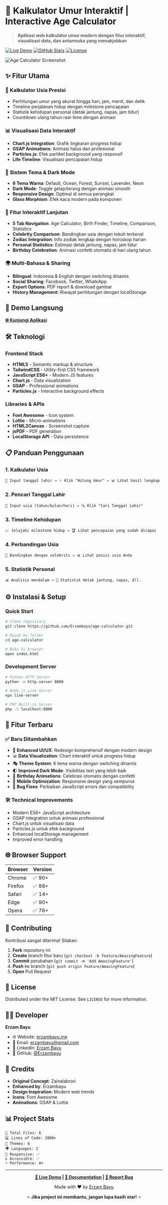 # 🎂 Kalkulator Umur Interaktif | Interactive Age Calculator

> **Aplikasi web kalkulator umur modern dengan fitur interaktif, visualisasi data, dan antarmuka yang menakjubkan**

[![Live Demo](https://img.shields.io/badge/🌐_Live_Demo-Visit_Site-blue)](https://erzambayu.me/age-calculator/)
[![GitHub Stars](https://img.shields.io/github/stars/Erzambayu/age-calculator?style=social)](https://github.com/Erzambayu/age-calculator)
[![License](https://img.shields.io/badge/License-MIT-green.svg)](LICENSE)

![Age Calculator Screenshot](Screenshot%202025-04-21%20100043.png)

## ✨ Fitur Utama

### 🧮 **Kalkulator Usia Presisi**
- Perhitungan umur yang akurat hingga hari, jam, menit, dan detik
- Timeline perjalanan hidup dengan milestone pencapaian
- Statistik kehidupan personal (detak jantung, napas, jam tidur)
- Countdown ulang tahun real-time dengan animasi

### 📊 **Visualisasi Data Interaktif**
- **Chart.js Integration**: Grafik lingkaran progress hidup
- **GSAP Animations**: Animasi halus dan profesional  
- **Particles.js**: Efek partikel background yang responsif
- **Life Timeline**: Visualisasi pencapaian hidup

### 🎨 **Sistem Tema & Dark Mode**
- **6 Tema Warna**: Default, Ocean, Forest, Sunset, Lavender, Neon
- **Dark Mode**: Toggle gelap/terang dengan animasi smooth
- **Responsive Design**: Optimal di semua perangkat
- **Glass Morphism**: Efek kaca modern pada komponen

### 🌟 **Fitur Interaktif Lanjutan**
- **5 Tab Navigation**: Age Calculator, Birth Finder, Timeline, Comparison, Statistics
- **Celebrity Comparison**: Bandingkan usia dengan tokoh terkenal
- **Zodiac Integration**: Info zodiak lengkap dengan horoskop harian
- **Personal Statistics**: Estimasi detak jantung, napas, jam tidur
- **Birthday Celebration**: Animasi confetti otomatis di hari ulang tahun

### 🌍 **Multi-Bahasa & Sharing**
- **Bilingual**: Indonesia & English dengan switching dinamis
- **Social Sharing**: Facebook, Twitter, WhatsApp
- **Export Options**: PDF report & download gambar
- **History Management**: Riwayat perhitungan dengan localStorage

## 🚀 Demo Langsung

**[🌐 Kunjungi Aplikasi](https://erzambayu.me/age-calculator/)**

## 🛠️ Teknologi

### Frontend Stack
- **HTML5** - Semantic markup & structure
- **TailwindCSS** - Utility-first CSS framework
- **JavaScript ES6+** - Modern JS features
- **Chart.js** - Data visualization
- **GSAP** - Professional animations
- **Particles.js** - Interactive background effects

### Libraries & APIs
- **Font Awesome** - Icon system
- **Lottie** - Micro-animations
- **HTML2Canvas** - Screenshot capture
- **jsPDF** - PDF generation
- **LocalStorage API** - Data persistence

## 📋 Panduan Penggunaan

### 1. **Kalkulator Usia**
```
📅 Input tanggal lahir → ✨ Klik "Hitung Umur" → 📊 Lihat hasil lengkap
```

### 2. **Pencari Tanggal Lahir**
```
📝 Input usia (tahun/bulan/hari) → 🔍 Klik "Cari Tanggal Lahir"
```

### 3. **Timeline Kehidupan**
```
📈 Jelajahi milestone hidup → 🏆 Lihat pencapaian yang sudah dicapai
```

### 4. **Perbandingan Usia**
```
👥 Bandingkan dengan selebriti → 📊 Lihat posisi usia Anda
```

### 5. **Statistik Personal**
```
📊 Analisis mendalam → 💓 Statistik detak jantung, napas, dll.
```

## ⚙️ Instalasi & Setup

### Quick Start
```bash
# Clone repository
git clone https://github.com/Erzambayu/age-calculator.git

# Masuk ke folder
cd age-calculator

# Buka di browser
open index.html
```

### Development Server
```bash
# Python HTTP Server
python -m http.server 8000

# Node.js Live Server
npx live-server

# PHP Built-in Server  
php -S localhost:8000
```

## 🎯 Fitur Terbaru

### ✅ **Baru Ditambahkan**
- 🎨 **Enhanced UI/UX**: Redesign komprehensif dengan modern design
- 📊 **Data Visualization**: Chart interaktif untuk progress hidup
- 🎭 **Theme System**: 6 tema warna dengan switching dinamis
- 🌓 **Improved Dark Mode**: Visibilitas text yang lebih baik
- 🎉 **Birthday Animations**: Celebrasi otomatis dengan confetti
- 📱 **Mobile Optimization**: Responsive design yang sempurna
- 🔧 **Bug Fixes**: Perbaikan JavaScript errors dan compatibility

### 🛠️ **Technical Improvements**
- Modern ES6+ JavaScript architecture
- GSAP integration untuk animasi professional
- Chart.js untuk visualisasi data
- Particles.js untuk efek background
- Enhanced localStorage management
- Improved error handling

## 🌐 Browser Support

| Browser | Version |
|---------|---------|
| Chrome  | ✅ 90+  |
| Firefox | ✅ 88+  |
| Safari  | ✅ 14+  |
| Edge    | ✅ 90+  |
| Opera   | ✅ 76+  |

## 🤝 Contributing

Kontribusi sangat diterima! Silakan:

1. **Fork** repository ini
2. **Create** branch fitur baru (`git checkout -b feature/AmazingFeature`)
3. **Commit** perubahan (`git commit -m 'Add AmazingFeature'`)
4. **Push** ke branch (`git push origin feature/AmazingFeature`)
5. **Open** Pull Request

## 📄 License

Distributed under the MIT License. See `LICENSE` for more information.

## 👨‍💻 Developer

**Erzam Bayu**
- 🌐 Website: [erzambayu.me](https://erzambayu.me)
- 📧 Email: erzambayu@gmail.com
- 💼 LinkedIn: [Erzam Bayu](https://linkedin.com/in/erzambayu)
- 🐙 GitHub: [@Erzambayu](https://github.com/Erzambayu)

## 🙏 Credits

- **Original Concept**: Zainalabrori
- **Enhanced by**: Erzambayu  
- **Design Inspiration**: Modern web trends
- **Icons**: Font Awesome
- **Animations**: GSAP & Lottie

## 📊 Project Stats

```
📁 Total Files: 6
💻 Lines of Code: 2000+
🎨 Themes: 6
🌍 Languages: 2
📱 Responsive: ✅
♿ Accessible: ✅
⚡ Performance: A+
```

---

<div align="center">

**[🚀 Live Demo](https://erzambayu.me/age-calculator/) | [📖 Documentation](https://github.com/Erzambayu/age-calculator) | [🐛 Report Bug](https://github.com/Erzambayu/age-calculator/issues)**

Made with ❤️ by [Erzam Bayu](https://github.com/Erzambayu)

⭐ **Jika project ini membantu, jangan lupa kasih star!** ⭐

</div>
